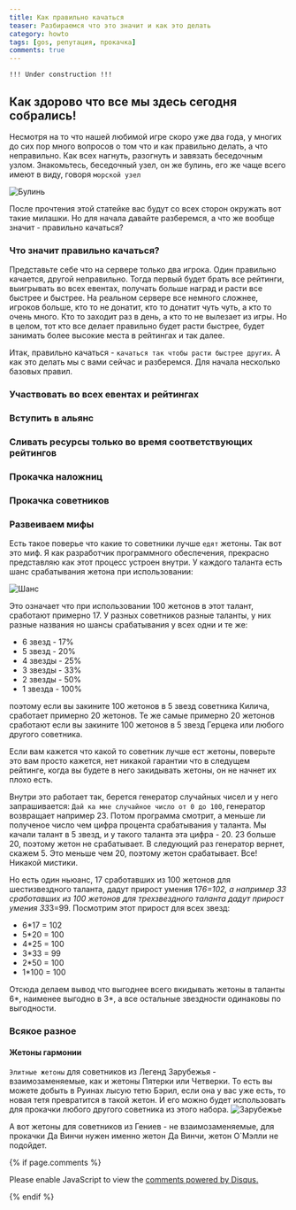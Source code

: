 ```yaml
---
title: Как правильно качаться
teaser: Разбираемся что это значит и как это делать
category: howto
tags: [gos, репутация, прокачка]
comments: true
---
```


`!!! Under construction !!!` 

## Как здорово что все мы здесь сегодня собрались! 

Несмотря на то что нашей любимой игре скоро уже два года, у многих до сих пор много вопросов о том что и как правильно делать, а что неправильно. Как всех нагнуть, разогнуть и завязать беседочным узлом.
Знакомьтесь, беседочный узел, он же булинь, его же чаще всего имеют в виду, говоря `морской узел`

![Булинь](https://flicus.github.io/gos/i/bowline.jpg)

После прочтения этой статейке вас будут со всех сторон окружать вот такие милашки. Но для начала давайте разберемся, а что же вообще значит - правильно качаться?

### Что значит правильно качаться?

Представьте себе что на сервере только два игрока. Один правильно качается, другой неправильно. Тогда первый будет брать все рейтинги, выигрывать во всех евентах, получать больше наград и расти все быстрее и быстрее. На реальном сервере все немного сложнее, игроков больше, кто то не донатит, кто то донатит чуть чуть, а кто то очень много. Кто то заходит раз в день, а кто то не вылезает из игры. Но в целом, тот кто все делает правильно будет расти быстрее, будет занимать более высокие места в рейтингах и так далее.

Итак, правильно качаться - `качаться так чтобы расти быстрее других`. А как это делать мы с вами сейчас и разберемся. Для начала несколько базовых правил.

### Участвовать во всех евентах и рейтингах

### Вступить в альянс

### Сливать ресурсы только во время соответствующих рейтингов

### Прокачка наложниц

### Прокачка советников

### Развеиваем мифы

Есть такое поверье что какие то советники лучше `едят` жетоны. Так вот это миф. Я как разработчик программного обеспечения, прекрасно представляю как этот процесс устроен внутри. У каждого таланта есть шанс срабатывания жетона при использовании:

![Шанс](https://flicus.github.io/gos/i/chance.jpg)

Это означает что при использовании 100 жетонов в этот талант, сработают примерно 17. У разных советников разные таланты, у них разные названия но шансы срабатывания у всех одни и те же:

 - 6 звезд  - 17%
 - 5 звезд  - 20%
 - 4 звезды - 25%
 - 3 звезды - 33%
 - 2 звезды - 50%
 - 1 звезда - 100%

поэтому если вы закините 100 жетонов в 5 звезд советника Килича, сработает примерно 20 жетонов. Те же самые примерно 20 жетонов сработают если вы закините 100 жетонов в 5 звезд Герцека или любого другого советника.

Если вам кажется что какой то советник лучше ест жетоны, поверьте это вам просто кажется, нет никакой гарантии что в следущем рейтинге, когда вы будете в него закидывать жетоны, он не начнет их плохо есть.

Внутри это работает так, берется генератор случайных чисел и у него запрашивается: `Дай ка мне случайное число от 0 до 100`, генератор возвращает например 23. Потом программа смотрит, а меньше ли полученое число чем цифра процента срабатывания у таланта. Мы качали талант в 5 звезд, и у такого таланта эта цифра - 20.
23 больше 20, поэтому жетон не срабатывает. В следующий раз генератор вернет, скажем 5. Это меньше чем 20, поэтому жетон срабатывает. Все! Никакой мистики.

Но есть один ньюанс, 17 сработавших из 100 жетонов для шестизвездного таланта, дадут прирост умения 17*6=102, а например 33 сработавших из 100 жетонов для трехзвездного таланта дадут прирост умения 33*3=99. Посмотрим этот прирост для всех звезд:

 - 6*17 = 102
 - 5*20 = 100
 - 4*25 = 100
 - 3*33 = 99
 - 2*50 = 100
 - 1*100 = 100
 
 Отсюда делаем вывод что выгоднее всего вкидывать жетоны в таланты 6*, наименее выгодно в 3*, а все остальные звездности одинаковы по выгодности.  

### Всякое разное

#### Жетоны гармонии

`Элитные жетоны` для советников из Легенд Зарубежья - взаимозаменяемые, как и жетоны Пятерки или Четверки. То есть вы можете добыть в Руинах лысую тетю Бэрил, если она у вас уже есть, то новая тетя превратится в такой жетон. И его можно будет использовать для прокачки любого другого советника из этого набора.
![Зарубежье](https://flicus.github.io/gos/i/zarubezhye.jpg)

А вот жетоны для советников из Гениев - не взаимозаменяемые, для прокачки Да Винчи нужен именно жетон Да Винчи, жетон О`Мэлли не подойдет.


{% if page.comments %} 
<div id="disqus_thread"></div>
<script>

/**
*  RECOMMENDED CONFIGURATION VARIABLES: EDIT AND UNCOMMENT THE SECTION BELOW TO INSERT DYNAMIC VALUES FROM YOUR PLATFORM OR CMS.
*  LEARN WHY DEFINING THESE VARIABLES IS IMPORTANT: https://disqus.com/admin/universalcode/#configuration-variables*/
/*
var disqus_config = function () {
this.page.url = PAGE_URL;  // Replace PAGE_URL with your page's canonical URL variable
this.page.identifier = PAGE_IDENTIFIER; // Replace PAGE_IDENTIFIER with your page's unique identifier variable
};
*/
(function() { // DON'T EDIT BELOW THIS LINE
var d = document, s = d.createElement('script');
s.src = 'https://gos-1.disqus.com/embed.js';
s.setAttribute('data-timestamp', +new Date());
(d.head || d.body).appendChild(s);
})();
</script>
<noscript>Please enable JavaScript to view the <a href="https://disqus.com/?ref_noscript">comments powered by Disqus.</a></noscript>
                            
{% endif %}


 